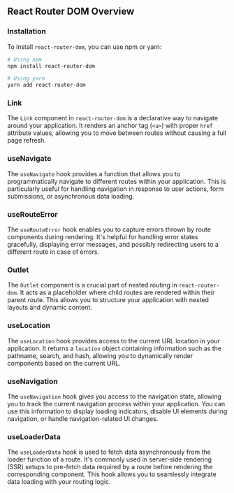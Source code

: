 ## React Router DOM Overview

### Installation

To install `react-router-dom`, you can use npm or yarn:

```bash
# Using npm
npm install react-router-dom

# Using yarn
yarn add react-router-dom

```

### Link

The `Link` component in `react-router-dom` is a declarative way to navigate around your application. It renders an anchor tag (`<a>`) with proper `href` attribute values, allowing you to move between routes without causing a full page refresh.

### useNavigate

The `useNavigate` hook provides a function that allows you to programmatically navigate to different routes within your application. This is particularly useful for handling navigation in response to user actions, form submissions, or asynchronous data loading.

### useRouteError

The `useRouteError` hook enables you to capture errors thrown by route components during rendering. It's helpful for handling error states gracefully, displaying error messages, and possibly redirecting users to a different route in case of errors.

### Outlet

The `Outlet` component is a crucial part of nested routing in `react-router-dom`. It acts as a placeholder where child routes are rendered within their parent route. This allows you to structure your application with nested layouts and dynamic content.

### useLocation

The `useLocation` hook provides access to the current URL location in your application. It returns a `location` object containing information such as the pathname, search, and hash, allowing you to dynamically render components based on the current URL.

### useNavigation

The `useNavigation` hook gives you access to the navigation state, allowing you to track the current navigation process within your application. You can use this information to display loading indicators, disable UI elements during navigation, or handle navigation-related UI changes.

### useLoaderData

The `useLoaderData` hook is used to fetch data asynchronously from the loader function of a route. It's commonly used in server-side rendering (SSR) setups to pre-fetch data required by a route before rendering the corresponding component. This hook allows you to seamlessly integrate data loading with your routing logic.

